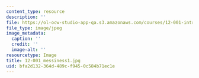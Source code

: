 ```yaml
---
content_type: resource
description: ''
file: https://ol-ocw-studio-app-qa.s3.amazonaws.com/courses/12-001-introduction-to-geology-fall-2013/bfa2d132364d489cf9450c584b71ec1e_12-001_messiness1.jpg
file_type: image/jpeg
image_metadata:
  caption: ''
  credit: ''
  image-alt: ''
resourcetype: Image
title: 12-001_messiness1.jpg
uid: bfa2d132-364d-489c-f945-0c584b71ec1e
---
```

